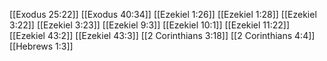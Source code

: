 [[Exodus 25:22]]
[[Exodus 40:34]]
[[Ezekiel 1:26]]
[[Ezekiel 1:28]]
[[Ezekiel 3:22]]
[[Ezekiel 3:23]]
[[Ezekiel 9:3]]
[[Ezekiel 10:1]]
[[Ezekiel 11:22]]
[[Ezekiel 43:2]]
[[Ezekiel 43:3]]
[[2 Corinthians 3:18]]
[[2 Corinthians 4:4]]
[[Hebrews 1:3]]
